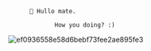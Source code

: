           👋 Hullo mate.
 
                 How you doing? :) 
![ef0936558e58d6bebf73fee2ae895fe3](https://user-images.githubusercontent.com/75899235/140680350-da7917ce-d085-487e-bff0-a3e32b32cb63.gif)
